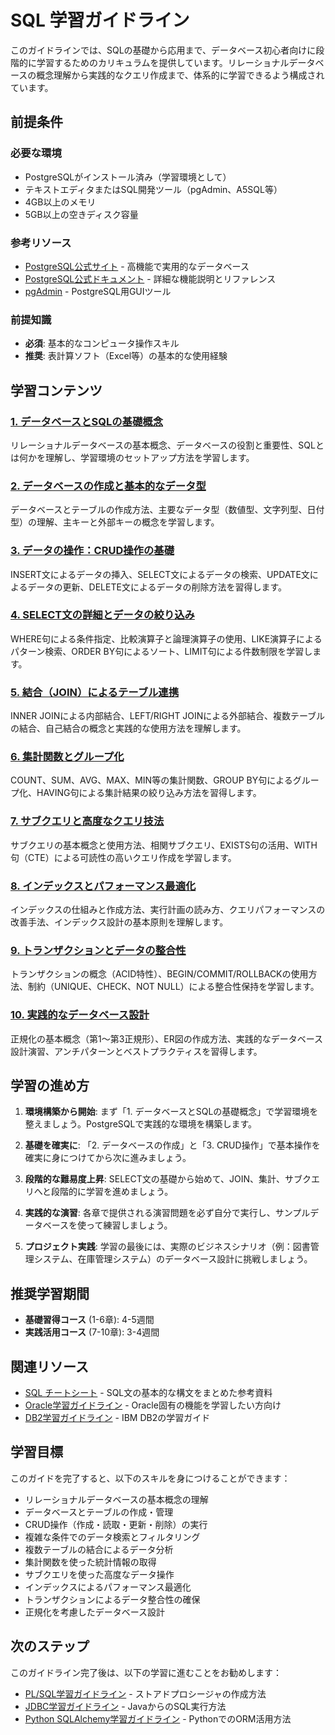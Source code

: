 # SQL 学習ガイドライン

このガイドラインでは、SQLの基礎から応用まで、データベース初心者向けに段階的に学習するためのカリキュラムを提供しています。リレーショナルデータベースの概念理解から実践的なクエリ作成まで、体系的に学習できるよう構成されています。

## 前提条件

### 必要な環境
- PostgreSQLがインストール済み（学習環境として）
- テキストエディタまたはSQL開発ツール（pgAdmin、A5SQL等）
- 4GB以上のメモリ
- 5GB以上の空きディスク容量

### 参考リソース
- [PostgreSQL公式サイト](https://www.postgresql.org/) - 高機能で実用的なデータベース
- [PostgreSQL公式ドキュメント](https://www.postgresql.org/docs/) - 詳細な機能説明とリファレンス
- [pgAdmin](https://www.pgadmin.org/) - PostgreSQL用GUIツール

### 前提知識
- **必須**: 基本的なコンピュータ操作スキル
- **推奨**: 表計算ソフト（Excel等）の基本的な使用経験

## 学習コンテンツ

### [1. データベースとSQLの基礎概念](https://fcircle-biz.github.io/tech_docs/guide/database/sql/sql-learning-material-1.html)
リレーショナルデータベースの基本概念、データベースの役割と重要性、SQLとは何かを理解し、学習環境のセットアップ方法を学習します。

### [2. データベースの作成と基本的なデータ型](https://fcircle-biz.github.io/tech_docs/guide/database/sql/sql-learning-material-2.html)
データベースとテーブルの作成方法、主要なデータ型（数値型、文字列型、日付型）の理解、主キーと外部キーの概念を学習します。

### [3. データの操作：CRUD操作の基礎](https://fcircle-biz.github.io/tech_docs/guide/database/sql/sql-learning-material-3.html)
INSERT文によるデータの挿入、SELECT文によるデータの検索、UPDATE文によるデータの更新、DELETE文によるデータの削除方法を習得します。

### [4. SELECT文の詳細とデータの絞り込み](https://fcircle-biz.github.io/tech_docs/guide/database/sql/sql-learning-material-4.html)
WHERE句による条件指定、比較演算子と論理演算子の使用、LIKE演算子によるパターン検索、ORDER BY句によるソート、LIMIT句による件数制限を学習します。

### [5. 結合（JOIN）によるテーブル連携](https://fcircle-biz.github.io/tech_docs/guide/database/sql/sql-learning-material-5.html)
INNER JOINによる内部結合、LEFT/RIGHT JOINによる外部結合、複数テーブルの結合、自己結合の概念と実践的な使用方法を理解します。

### [6. 集計関数とグループ化](https://fcircle-biz.github.io/tech_docs/guide/database/sql/sql-learning-material-6.html)
COUNT、SUM、AVG、MAX、MIN等の集計関数、GROUP BY句によるグループ化、HAVING句による集計結果の絞り込み方法を習得します。

### [7. サブクエリと高度なクエリ技法](https://fcircle-biz.github.io/tech_docs/guide/database/sql/sql-learning-material-7.html)
サブクエリの基本概念と使用方法、相関サブクエリ、EXISTS句の活用、WITH句（CTE）による可読性の高いクエリ作成を学習します。

### [8. インデックスとパフォーマンス最適化](https://fcircle-biz.github.io/tech_docs/guide/database/sql/sql-learning-material-8.html)
インデックスの仕組みと作成方法、実行計画の読み方、クエリパフォーマンスの改善手法、インデックス設計の基本原則を理解します。

### [9. トランザクションとデータの整合性](https://fcircle-biz.github.io/tech_docs/guide/database/sql/sql-learning-material-9.html)
トランザクションの概念（ACID特性）、BEGIN/COMMIT/ROLLBACKの使用方法、制約（UNIQUE、CHECK、NOT NULL）による整合性保持を学習します。

### [10. 実践的なデータベース設計](https://fcircle-biz.github.io/tech_docs/guide/database/sql/sql-learning-material-10.html)
正規化の基本概念（第1〜第3正規形）、ER図の作成方法、実践的なデータベース設計演習、アンチパターンとベストプラクティスを習得します。

## 学習の進め方

1. **環境構築から開始**: まず「1. データベースとSQLの基礎概念」で学習環境を整えましょう。PostgreSQLで実践的な環境を構築します。

2. **基礎を確実に**: 「2. データベースの作成」と「3. CRUD操作」で基本操作を確実に身につけてから次に進みましょう。

3. **段階的な難易度上昇**: SELECT文の基礎から始めて、JOIN、集計、サブクエリへと段階的に学習を進めましょう。

4. **実践的な演習**: 各章で提供される演習問題を必ず自分で実行し、サンプルデータベースを使って練習しましょう。

5. **プロジェクト実践**: 学習の最後には、実際のビジネスシナリオ（例：図書管理システム、在庫管理システム）のデータベース設計に挑戦しましょう。

## 推奨学習期間

- **基礎習得コース** (1-6章): 4-5週間
- **実践活用コース** (7-10章): 3-4週間

## 関連リソース

- [SQL チートシート](https://fcircle-biz.github.io/tech_docs/cheatsheet/databases/sql-cheatsheet.html) - SQL文の基本的な構文をまとめた参考資料
- [Oracle学習ガイドライン](../oracle/README.md) - Oracle固有の機能を学習したい方向け
- [DB2学習ガイドライン](../db2/README.md) - IBM DB2の学習ガイド

## 学習目標

このガイドを完了すると、以下のスキルを身につけることができます：

- リレーショナルデータベースの基本概念の理解
- データベースとテーブルの作成・管理
- CRUD操作（作成・読取・更新・削除）の実行
- 複雑な条件でのデータ検索とフィルタリング
- 複数テーブルの結合によるデータ分析
- 集計関数を使った統計情報の取得
- サブクエリを使った高度なデータ操作
- インデックスによるパフォーマンス最適化
- トランザクションによるデータ整合性の確保
- 正規化を考慮したデータベース設計

## 次のステップ

このガイドライン完了後は、以下の学習に進むことをお勧めします：

- [PL/SQL学習ガイドライン](../plsql/README.md) - ストアドプロシージャの作成方法
- [JDBC学習ガイドライン](../../java-ecosystem/jdbc/README.md) - JavaからのSQL実行方法
- [Python SQLAlchemy学習ガイドライン](../../python-ecosystem/sqlalchemy/README.md) - PythonでのORM活用方法
